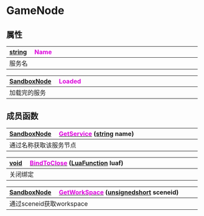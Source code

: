 # GameNode

## 属性

|<div style="width:700px">[string](/Api/DataType/String.md) &emsp;<font color="dd00dd">Name</font></div>|
|:---|
|服务名|

|<div style="width:700px">[SandboxNode](/Api/Classes/Base/SandboxNode.md) &emsp;<font color="dd00dd">Loaded</font></div>|
|:---|
|加载完的服务|

## 成员函数

|<div style="width:700px">[SandboxNode](/Api/Classes/Base/SandboxNode.md) &emsp;[<font color="dd00dd">GetService</font>](/Api/Classes/Service/GameNode_F/GetService.md) ([string](/Api/DataType/String.md) name)</div>|
|:---|
|通过名称获取该服务节点|

|<div style="width:700px">[void](/Api/DataType/Void.md) &emsp;[<font color="dd00dd">BindToClose</font>](/Api/Classes/Service/GameNode_F/BindToClose.md) ([LuaFunction](/Api/Enums/LuaFunction.md) luaf)</div>|
|:---|
|关闭绑定|

|<div style="width:700px">[SandboxNode](/Api/Classes/Base/SandboxNode.md) &emsp;[<font color="dd00dd">GetWorkSpace</font>](/Api/Classes/Service/GameNode_F/GetWorkSpace.md) ([unsignedshort](/Api/Enums/unsignedshort.md) sceneid)</div>|
|:---|
|通过sceneid获取workspace|

